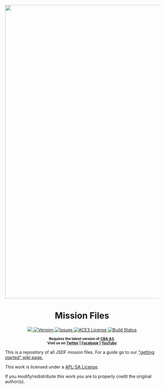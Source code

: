 <p align="center">
    <img src="https://s3.amazonaws.com/files.enjin.com/1366197/Headers/bannner4%20test.png" href="http://www.jsdf.co.uk/" width="960">
    <a>
      <h1 align="center">Mission Files</h1>
    </a>
</p>

<p align="center">
    <a href="http://www.jsdf.co.uk/">
        <img src="https://img.shields.io/badge/Website-up-brightgreen.svg?style=flat-square"
    </a>
    <a href="https://github.com/JoramD0/JSDF_Mission_Files/releases/latest">
        <img src="https://img.shields.io/badge/Version-2.4.0-blue.svg?style=flat-square" alt="Version"
    </a>
    <a href="https://github.com/JoramD0/JSDF_Mission_Files/issues">
        <img src="https://img.shields.io/github/issues-raw/JoramD0/JSDF_Mission_Files.svg?style=flat-square&label=Issues" alt="Issues">
    </a>
    <a href="https://www.bistudio.com/community/licenses/arma-public-license-share-alike">
        <img src="https://img.shields.io/badge/License-APL--SA-red.svg?style=flat-square" alt="ACE3 License">
    </a>
    <a href="https://travis-ci.org/JoramD0/JSDF_Mission_Files">
        <img src="https://img.shields.io/travis/JoramD0/JSDF_Mission_Files.svg?style=flat-square&label=Build" alt="Build Status">
    </a>
</p>

<p align="center">
    <sup><strong>Requires the latest version of <a href="https://github.com/CBATeam/CBA_A3/releases">CBA A3</a>.<br/>
    Visit us on <a href="https://twitter.com/joint_strategic">Twitter</a> | <a href="https://www.facebook.com/groups/626056731116051/">Facebook</a> | <a href="https://youtu.be/y5iwW0wbgrQ">YouTube</a></strong></sup>
</p>

This is a repository of all JSDF mission files. For a guide go to our ["getting started" wiki page.](https://github.com/JoramD0/JSDF_Mission_Files/wiki/Getting-started)

This work is licensed under a [APL-SA License](https://www.bistudio.com/community/licenses/arma-public-license-share-alike).

If you modify/redistribute this work you are to properly credit the original author(s).
